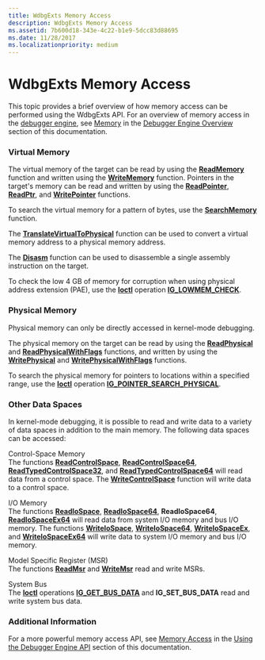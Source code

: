 ```yaml
---
title: WdbgExts Memory Access
description: WdbgExts Memory Access
ms.assetid: 7b600d18-343e-4c22-b1e9-5dcc83d88695
ms.date: 11/28/2017
ms.localizationpriority: medium
---
```


# WdbgExts Memory Access


This topic provides a brief overview of how memory access can be performed using the WdbgExts API. For an overview of memory access in the [debugger engine](introduction.md#debugger-engine), see [Memory](memory.md) in the [Debugger Engine Overview](debugger-engine-overview.md) section of this documentation.

### <span id="virtual_memory"></span><span id="VIRTUAL_MEMORY"></span>Virtual Memory

The virtual memory of the target can be read by using the [**ReadMemory**](https://docs.microsoft.com/previous-versions/windows/hardware/previsioning-framework/ff554287(v=vs.85)) function and written using the [**WriteMemory**](https://docs.microsoft.com/previous-versions/windows/hardware/previsioning-framework/ff561420(v=vs.85)) function. Pointers in the target's memory can be read and written by using the [**ReadPointer**](https://docs.microsoft.com/windows-hardware/drivers/ddi/wdbgexts/nf-wdbgexts-readpointer), [**ReadPtr**](https://docs.microsoft.com/windows-hardware/drivers/ddi/wdbgexts/nf-wdbgexts-readptr), and [**WritePointer**](https://docs.microsoft.com/windows-hardware/drivers/ddi/wdbgexts/nf-wdbgexts-writepointer) functions.

To search the virtual memory for a pattern of bytes, use the [**SearchMemory**](https://docs.microsoft.com/windows-hardware/drivers/ddi/wdbgexts/nf-wdbgexts-searchmemory) function.

The [**TranslateVirtualToPhysical**](https://docs.microsoft.com/windows-hardware/drivers/ddi/wdbgexts/nf-wdbgexts-translatevirtualtophysical) function can be used to convert a virtual memory address to a physical memory address.

The [**Disasm**](https://docs.microsoft.com/windows-hardware/drivers/ddi/wdbgexts/nc-wdbgexts-pwindbg_disasm) function can be used to disassemble a single assembly instruction on the target.

To check the low 4 GB of memory for corruption when using physical address extension (PAE), use the [**Ioctl**](https://docs.microsoft.com/windows-hardware/drivers/ddi/wdbgexts/nc-wdbgexts-pwindbg_ioctl_routine) operation [**IG\_LOWMEM\_CHECK**](https://docs.microsoft.com/previous-versions/ff550931(v=vs.85)).

### <span id="physical_memory"></span><span id="PHYSICAL_MEMORY"></span>Physical Memory

Physical memory can only be directly accessed in kernel-mode debugging.

The physical memory on the target can be read by using the [**ReadPhysical**](https://docs.microsoft.com/windows-hardware/drivers/ddi/wdbgexts/nf-wdbgexts-readphysical) and [**ReadPhysicalWithFlags**](https://docs.microsoft.com/windows-hardware/drivers/ddi/wdbgexts/nf-wdbgexts-readphysicalwithflags) functions, and written by using the [**WritePhysical**](https://docs.microsoft.com/windows-hardware/drivers/ddi/wdbgexts/nf-wdbgexts-writephysical) and [**WritePhysicalWithFlags**](https://docs.microsoft.com/windows-hardware/drivers/ddi/wdbgexts/nf-wdbgexts-writephysicalwithflags) functions.

To search the physical memory for pointers to locations within a specified range, use the [**Ioctl**](https://docs.microsoft.com/windows-hardware/drivers/ddi/wdbgexts/nc-wdbgexts-pwindbg_ioctl_routine) operation [**IG\_POINTER\_SEARCH\_PHYSICAL**](https://docs.microsoft.com/windows-hardware/drivers/ddi/wdbgexts/ns-wdbgexts-_pointer_search_physical).

### <span id="other_data_spaces"></span><span id="OTHER_DATA_SPACES"></span>Other Data Spaces

In kernel-mode debugging, it is possible to read and write data to a variety of data spaces in addition to the main memory. The following data spaces can be accessed:

<span id="Control-Space_Memory"></span><span id="control-space_memory"></span><span id="CONTROL-SPACE_MEMORY"></span>Control-Space Memory  
The functions [**ReadControlSpace**](https://docs.microsoft.com/windows-hardware/drivers/ddi/wdbgexts/nf-wdbgexts-readcontrolspace), [**ReadControlSpace64**](https://docs.microsoft.com/windows-hardware/drivers/ddi/wdbgexts/nf-wdbgexts-readcontrolspace64), [**ReadTypedControlSpace32**](https://docs.microsoft.com/previous-versions/ff554339(v=vs.85)), and [**ReadTypedControlSpace64**](https://docs.microsoft.com/previous-versions/ff554341(v=vs.85)) will read data from a control space. The [**WriteControlSpace**](https://docs.microsoft.com/windows-hardware/drivers/ddi/wdbgexts/nf-wdbgexts-writecontrolspace) function will write data to a control space.

<span id="I_O_Memory"></span><span id="i_o_memory"></span><span id="I_O_MEMORY"></span>I/O Memory  
The functions [**ReadIoSpace**](https://docs.microsoft.com/windows-hardware/drivers/ddi/wdbgexts/nf-wdbgexts-readiospace), [**ReadIoSpace64**](https://docs.microsoft.com/windows-hardware/drivers/ddi/wdbgexts/nf-wdbgexts-readiospace64), **ReadIoSpace64**, [**ReadIoSpaceEx64**](https://docs.microsoft.com/windows-hardware/drivers/ddi/wdbgexts/nf-wdbgexts-readiospaceex64) will read data from system I/O memory and bus I/O memory. The functions [**WriteIoSpace**](https://docs.microsoft.com/windows-hardware/drivers/ddi/wdbgexts/nf-wdbgexts-writeiospace), [**WriteIoSpace64**](https://docs.microsoft.com/windows-hardware/drivers/ddi/wdbgexts/nf-wdbgexts-writeiospace64), [**WriteIoSpaceEx**](https://docs.microsoft.com/windows-hardware/drivers/ddi/wdbgexts/nf-wdbgexts-writeiospaceex), and [**WriteIoSpaceEx64**](https://docs.microsoft.com/windows-hardware/drivers/ddi/wdbgexts/nf-wdbgexts-writeiospaceex64) will write data to system I/O memory and bus I/O memory.

<span id="Model_Specific_Register__MSR_"></span><span id="model_specific_register__msr_"></span><span id="MODEL_SPECIFIC_REGISTER__MSR_"></span>Model Specific Register (MSR)  
The functions [**ReadMsr**](https://docs.microsoft.com/windows-hardware/drivers/ddi/wdbgexts/nf-wdbgexts-readmsr) and [**WriteMsr**](https://docs.microsoft.com/windows-hardware/drivers/ddi/wdbgexts/nf-wdbgexts-writemsr) read and write MSRs.

<span id="System_Bus"></span><span id="system_bus"></span><span id="SYSTEM_BUS"></span>System Bus  
The [**Ioctl**](https://docs.microsoft.com/windows-hardware/drivers/ddi/wdbgexts/nc-wdbgexts-pwindbg_ioctl_routine) operations [**IG\_GET\_BUS\_DATA**](https://docs.microsoft.com/windows-hardware/drivers/ddi/wdbgexts/ns-wdbgexts-_getsetbusdata) and **IG\_SET\_BUS\_DATA** read and write system bus data.

### <span id="additional_information"></span><span id="ADDITIONAL_INFORMATION"></span>Additional Information

For a more powerful memory access API, see [Memory Access](memory-access.md) in the [Using the Debugger Engine API](using-the-debugger-engine-api.md) section of this documentation.

 

 





